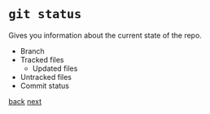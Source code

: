 # `git status`

Gives you information about the current state of the repo.

- Branch
- Tracked files
  - Updated files
- Untracked files
- Commit status

[back](02-00-git-init.md) [next](04-00-git-diff.md)

